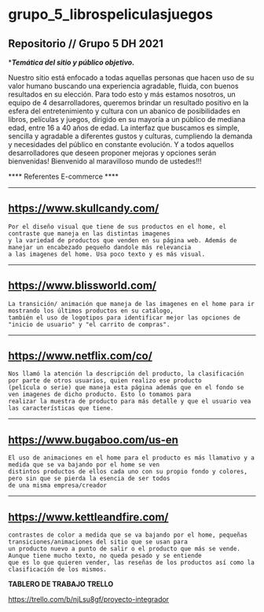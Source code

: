 # grupo_5_librospeliculasjuegos
Repositorio // Grupo 5 DH 2021
---

****Temática del sitio y público objetivo.***

Nuestro sitio está enfocado a todas aquellas personas que hacen uso de su valor humano buscando una experiencia agradable, fluida, con buenos resultados en su elección.
Para todo esto y más estamos nosotros, un equipo de 4 desarrolladores, queremos brindar un resultado positivo en la esfera del entretenimiento y cultura con un abanico de posibilidades en libros, películas y juegos, dirigido en su mayoría a un público de mediana edad, entre 16 a 40 años de edad.
La interfaz que buscamos es simple, sencilla y agradable a diferentes gustos y culturas, cumpliendo la demanda y necesidades del público en constante evolución.
Y a todos aquellos desarrolladores que deseen proponer mejoras y opciones serán bienvenidas!
Bienvenido al maravilloso mundo de ustedes!!!


**** Referentes E-commerce ****

----
https://www.skullcandy.com/
-
	Por el diseño visual que tiene de sus productos en el home, el contraste que maneja en las distintas imagenes
	y la variedad de productos que venden en su página web. Además de manejar un encabezado pequeño dandole más relevancia
	a las imagenes del home. Usa poco texto y es más visual.
----
https://www.blissworld.com/
-
	La transición/ animación que maneja de las imagenes en el home para ir mostrando los últimos productos en su catálogo,
	también el uso de logotipos para identificar mejor las opciones de "inicio de usuario" y "el carrito de compras".
----
https://www.netflix.com/co/
-
	Nos llamó la atención la descripción del producto, la clasificación por parte de otros usuarios, quien realizo ese producto
	(película o serie) que maneja esta página además que en el fondo se ven imagenes de dicho producto. Esto lo tomamos para 
	realizar la muestra de producto para más detalle y que el usuario vea las características que tiene.
----
https://www.bugaboo.com/us-en
-
	El uso de animaciones en el home para el producto es más llamativo y a medida que se va bajando por el home se ven 
	distintos productos de ellos cada uno con su propio fondo y colores, pero sin que se pierda la esencia de ser todos
	de una misma empresa/creador
----
https://www.kettleandfire.com/ 
-
	contrastes de color a medida que se va bajando por el home, pequeñas transiciones/animaciones del sitio que se usan para
	un producto nuevo a punto de salir o el producto que más se vende. Aunque tiene mucho texto, no queda pesado y se entiende
	que es lo que quieren vender, las reseñas de los productos así como la clasificación de los mismos.

****TABLERO DE TRABAJO TRELLO****

https://trello.com/b/njLsu8gf/proyecto-integrador

